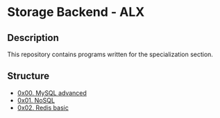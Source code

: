 # Storage Backend - ALX

## Description
This repository contains programs written for the specialization section.


## Structure


* [0x00. MySQL advanced](./0x00-MySQL_Advanced/)
* [0x01. NoSQL](./0x01-NoSQL/)
* [0x02. Redis basic](./0x02-redis_basic/)